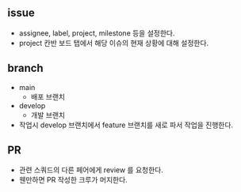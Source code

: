 ## issue

- assignee, label, project, milestone 등을 설정한다.
- project 칸반 보드 탭에서 해당 이슈의 현재 상황에 대해 설정한다.

## branch

- main
    - 배포 브랜치
- develop
    - 개발 브랜치
- 작업시 develop 브랜치에서 feature 브랜치를 새로 파서 작업을 진행한다.

## PR

- 관련 스쿼드의 다른 페어에게 review 를 요청한다.
- 웬만하면 PR 작성한 크루가 머지한다.
